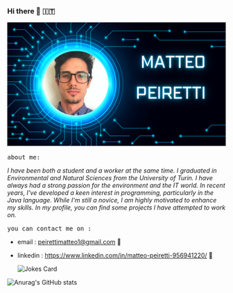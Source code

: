 ### Hi there 👋 :it:

<img src="https://github.com/SWMatte/SWMatte/blob/main/imagine%20me.png" alt="banner that says Peiretti Matteo - software developer">

  <kbd> about me: </kbd>
  
_I have been both a student and a worker at the same time. I graduated in Environmental and Natural Sciences from the University of Turin. I have always had a strong passion for the environment and the IT world. In recent years, I've developed a keen interest in programming, particularly in the Java language. While I'm still a novice, I am highly motivated to enhance my skills. In my profile, you can find some projects I have attempted to work on._


 <kbd> you can contact me  on :  </kbd>

- email : peirettimatteo1@gmail.com :email:
- linkedin : https://www.linkedin.com/in/matteo-peiretti-956941220/  :iphone:


 
     <img src="https://readme-jokes.vercel.app/api?hideBorder&theme=cobalt&qColor=%23944bcc&aColor=%23bbdb51" alt="Jokes Card" />


 

![Anurag's GitHub stats](https://github-readme-stats.vercel.app/api?username=SWMatte&show_icons=true&theme=radical)




  
 
